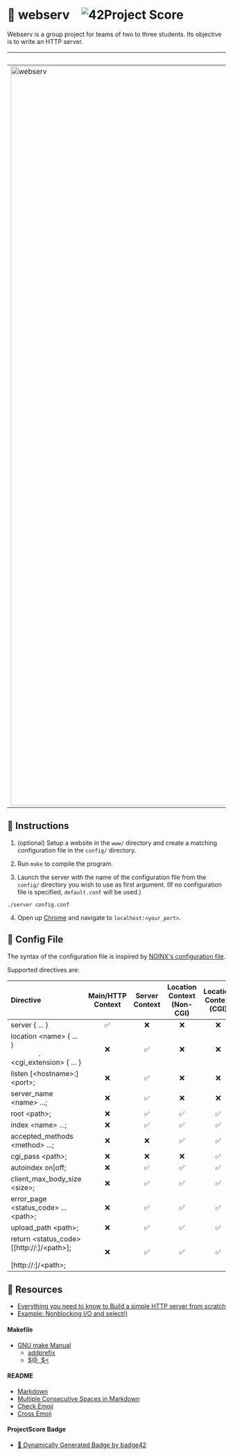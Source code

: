 # :large_orange_diamond: webserv &ensp; ![42Project Score](https://badge42.herokuapp.com/api/project/floogman/webserv)

Webserv is a group project for teams of two to three students. Its objective is to write an HTTP server.

|  | Team Member
|:-|:-----------:
<img width="1700" alt="webserv" src="https://user-images.githubusercontent.com/59726559/136910177-efdf7931-e1e4-47e4-a459-0419eadf3a82.png"> | <a href="https://github.com/magalifabri"><sub><img src="https://avatars.githubusercontent.com/u/65071369?v=4" alt="mfabri" width="250"/><br/></sub><sub><b>mfabri</b></sub></a>

## :small_orange_diamond: Instructions

1. (optional) Setup a website in the `www/` directory and create a matching configuration file in the `config/` directory.

1. Run `make` to compile the program.

2. Launch the server with the name of the configuration file from the `config/` directory you wish to use as first argument. (If no configuration file is specified, `default.conf` will be used.)
```
./server config.conf
```

4. Open up [Chrome](https://www.google.com/intl/en/chrome/) and navigate to `localhost:<your_port>`.

## :small_orange_diamond: Config File

The syntax of the configuration file is inspired by [NGINX's configuration file](https://www.nginx.com/resources/wiki/start/topics/examples/full/).

Supported directives are:

Directive | Main/HTTP Context | Server Context | Location Context (Non-CGI) | Location Context (CGI) |
:---------|:-----------------:|:--------------:|:--------------------------:|:----------------------:|
server { ... } | ✅ | ❌ | ❌ | ❌
location \<name\> { ... }<br>&emsp;&emsp;&emsp;&emsp;.\<cgi_extension\> { ... } | ❌ | ✅ | ❌ | ❌
listen [\<hostname\>:]\<port\>; | ❌ | ✅ | ❌ | ❌
server_name \<name\> ...; | ❌ | ✅ | ❌ | ❌
root \<path\>; | ❌ | ✅ | ✅ | ✅
index \<name\> ...; | ❌ | ✅ | ✅ | ✅
accepted_methods \<method\> ...; | ❌ | ❌ | ✅ | ✅
cgi_pass \<path\>; | ❌ | ❌ | ❌ | ✅
autoindex on\|off; | ❌ | ✅ | ✅ | ✅
client_max_body_size \<size\>; | ❌ | ✅ | ✅ | ✅
error_page \<status_code\> ... \<path\>; | ❌ | ✅ | ✅ | ✅
upload_path \<path\>; | ❌ | ✅ | ✅ | ✅
return \<status_code\> [[http://<hostname>:<port>]/\<path\>];<br>&emsp;&emsp;&emsp;[http://<hostname>:<port>]/\<path\>; | ❌ | ✅ | ✅ | ✅

## :small_orange_diamond: Resources
- [Everything you need to know to Build a simple HTTP server from scratch](https://medium.com/from-the-scratch/http-server-what-do-you-need-to-know-to-build-a-simple-http-server-from-scratch-d1ef8945e4fa)
- [Example: Nonblocking I/O and select()](https://www.ibm.com/docs/en/i/7.1?topic=designs-example-nonblocking-io-select)
#### Makefile
- [GNU make Manual](https://www.gnu.org/software/make/manual/make.html)
    - [addprefix](https://www.gnu.org/software/make/manual/make.html#File-Name-Functions)
    - [$@, $<](https://www.gnu.org/software/make/manual/html_node/Automatic-Variables.html#Automatic-Variables)
#### README
- [Markdown](https://docs.github.com/en/github/writing-on-github/getting-started-with-writing-and-formatting-on-github/basic-writing-and-formatting-syntax)
- [Multiple Consecutive Spaces in Markdown](https://steemit.com/markdown/@jamesanto/how-to-add-multiple-spaces-between-texts-in-markdown)
- [Check Emoji](https://emojipedia.org/check-mark-button/)
- [Cross Emoji](https://emojipedia.org/cross-mark/)
#### ProjectScore Badge
- [🚀 Dynamically Generated Badge by badge42](https://github.com/JaeSeoKim/badge42)
